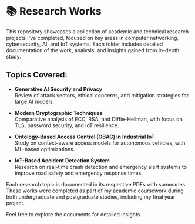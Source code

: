 # 📚 Research Works

This repository showcases a collection of academic and technical research projects I've completed, focused on key areas in computer networking, cybersecurity, AI, and IoT systems. Each folder includes detailed documentation of the work, analysis, and insights gained from in-depth study.

## Topics Covered:

- **Generative AI Security and Privacy**  
  Review of attack vectors, ethical concerns, and mitigation strategies for large AI models.

- **Modern Cryptographic Techniques**  
  Comparative analysis of ECC, RSA, and Diffie-Hellman, with focus on TLS, password security, and IoT resilience.

- **Ontology-Based Access Control (OBAC) in Industrial IoT**  
  Study on context-aware access models for autonomous vehicles, with ML-based optimizations.

- **IoT-Based Accident Detection System**  
  Research on real-time crash detection and emergency alert systems to improve road safety and emergency response times.

Each research topic is documented in its respective PDFs with summaries. These works were completed as part of my academic coursework during both undergraduate and postgraduate studies, including my final year project.

Feel free to explore the documents for detailed insights.
